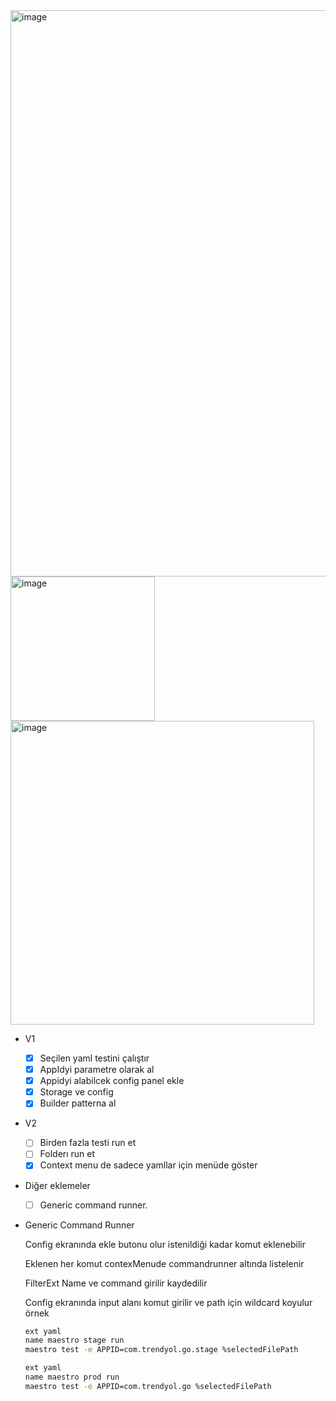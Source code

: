 
<img width="906" alt="image" src="https://github.com/burakztrk/menuX/assets/8226733/e1f0f583-798f-4de6-82b5-eb95d928f79e">
<img width="231" alt="image" src="https://github.com/burakztrk/menuX/assets/8226733/fe6c4749-1562-4dcd-a141-e8d255cdc4e9">
<img width="486" alt="image" src="https://github.com/burakztrk/menuX/assets/8226733/2285537c-e5cd-4452-b438-7d14ea9bc704">

- V1
    - [x]  Seçilen yaml testini çalıştır
    - [x]  AppIdyi parametre olarak al
    - [x]  Appidyi alabilcek config panel ekle
    - [x]  Storage ve config
    - [x]  Builder patterna al
    
- V2
    - [ ]  Birden fazla testi run et
    - [ ]  Folderı run et
    - [x]  Context menu de sadece yamllar için menüde göster
- Diğer eklemeler
    - [ ]  Generic command runner.
    
- Generic Command Runner
    
    Config ekranında ekle butonu olur istenildiği kadar komut eklenebilir
    
    Eklenen her komut contexMenude commandrunner altında listelenir
    
    FilterExt Name ve command girilir kaydedilir
    
    Config ekranında input alanı komut girilir ve path için wildcard koyulur örnek 
    
    ```bash
    ext yaml
    name maestro stage run
    maestro test -e APPID=com.trendyol.go.stage %selectedFilePath
    
    ext yaml
    name maestro prod run
    maestro test -e APPID=com.trendyol.go %selectedFilePath
    ```
